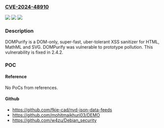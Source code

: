 ### [CVE-2024-48910](https://cve.mitre.org/cgi-bin/cvename.cgi?name=CVE-2024-48910)
![](https://img.shields.io/static/v1?label=Product&message=DOMPurify&color=blue)
![](https://img.shields.io/static/v1?label=Version&message=%3D%20%3C%202.4.2%20&color=brighgreen)
![](https://img.shields.io/static/v1?label=Vulnerability&message=CWE-1321%3A%20Improperly%20Controlled%20Modification%20of%20Object%20Prototype%20Attributes%20('Prototype%20Pollution')&color=brighgreen)

### Description

DOMPurify is a DOM-only, super-fast, uber-tolerant XSS sanitizer for HTML, MathML and SVG. DOMPurify was vulnerable to prototype pollution. This vulnerability is fixed in 2.4.2.

### POC

#### Reference
No PoCs from references.

#### Github
- https://github.com/fkie-cad/nvd-json-data-feeds
- https://github.com/mohitmaikhuri03/DEMO
- https://github.com/w4zu/Debian_security

